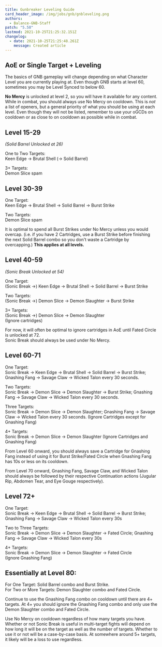```yaml
---
title: Gunbreaker Leveling Guide
card_header_image: /img/jobs/gnb/gnbleveling.png
authors:
  - Balance-GNB-Staff
patch: "5.58"
lastmod: 2021-10-25T21:25:32.151Z
changelog:
  - date: 2021-10-25T21:25:48.261Z
    message: Created article
---
```

## AoE or Single Target + Leveling

The basics of GNB gameplay will change depending on what Character Level you are currently playing at. Even though GNB starts at level 60, sometimes you may be Level Synced to below 60. 

**No Mercy** is unlocked at level 2, so you will have it available for any content. While in combat, you should always use No Mercy on cooldown. This is *not* a list of openers, but a general priority of what you should be using at each level. Even though they will not be listed, remember to use your oGCDs on cooldown or as close to on cooldown as possible while in combat. 

## Level 15-29

*(Solid Barrel Unlocked at 26)*

One to Two Targets:\
Keen Edge -> Brutal Shell (-> Solid Barrel) 

3+ Targets:\
Demon Slice spam

## Level 30-39

One Target:\
Keen Edge -> Brutal Shell -> Solid Barrel -> Burst Strike

Two Targets:\
Demon Slice spam

It is optimal to spend all Burst Strikes under No Mercy unless you would overcap. (i.e. if you have 2 Cartridges, use a Burst Strike before finishing the next Solid Barrel combo so you don't waste a Cartridge by overcapping.) **This applies at all levels.**

## Level 40-59

*(Sonic Break Unlocked at 54)*

One Target:\
(Sonic Break ->) Keen Edge -> Brutal Shell -> Solid Barrel -> Burst Strike

Two Targets:\
(Sonic Break ->) Demon Slice -> Demon Slaughter -> Burst Strike

3+ Targets:\
(Sonic Break ->) Demon Slice -> Demon Slaughter\
(Ignore cartridges)

For now, it will often be optimal to ignore cartridges in AoE until Fated Circle is unlocked at 72.\
Sonic Break should always be used under No Mercy. 

## Level 60-71

One Target:\
Sonic Break -> Keen Edge -> Brutal Shell -> Solid Barrel -> Burst Strike;
Gnashing Fang -> Savage Claw -> Wicked Talon every 30 seconds. 

Two Targets:\
Sonic Break -> Demon Slice -> Demon Slaughter -> Burst Strike; 
Gnashing Fang -> Savage Claw -> Wicked Talon every 30 seconds. 

Three Targets:\
Sonic Break -> Demon Slice -> Demon Slaughter; 
Gnashing Fang -> Savage Claw -> Wicked Talon every 30 seconds.
(Ignore Cartridges except for Gnashing Fang)

4+ Targets:\
Sonic Break -> Demon Slice -> Demon Slaughter 
(Ignore Cartridges and Gnashing Fang)

From Level 60 onward, you should always save a Cartridge for Gnashing Fang instead of using it for Burst Strike/Fated Circle when Gnashing Fang has 10s or less on its cooldown.

From Level 70 onward, Gnashing Fang, Savage Claw, and Wicked Talon should always be followed by their respective Continuation actions (Jugular Rip, Abdomen Tear, and Eye Gouge respectively).

## Level 72+

One Target:\
Sonic Break -> Keen Edge -> Brutal Shell -> Solid Barrel -> Burst Strike; 
Gnashing Fang -> Savage Claw -> Wicked Talon every 30s

Two to Three Targets:\
Sonic Break -> Demon Slice -> Demon Slaughter -> Fated Circle;
Gnashing Fang -> Savage Claw -> Wicked Talon every 30s

4+ Targets:\
Sonic Break -> Demon Slice -> Demon Slaughter -> Fated Circle\
(Ignore Gnashing Fang)

## Essentially at Level 80:

For One Target: Solid Barrel combo and Burst Strike.\
For Two or More Targets: Demon Slaughter combo and Fated Circle.

Continue to use the Gnashing Fang combo on cooldown until there are 4+ targets. At 4+ you should ignore the Gnashing Fang combo and only use the Demon Slaughter combo and Fated Circle. 

Use No Mercy on cooldown regardless of how many targets you have. Whether or not Sonic Break is useful in multi-target fights will depend on how long it will be on the target as well as the number of targets. Whether to use it or not will be a case-by-case basis. At somewhere around 5+ targets, it likely will be a loss to use regardless.